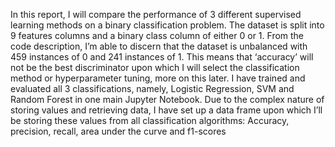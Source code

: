 In this report, I will compare the performance of 3 different supervised learning methods on a binary classification problem. 
The dataset is split into 9 features columns and a binary class column of either 0 or 1. From the code description, I’m able to discern that the dataset is unbalanced with 459 instances of 0 and 241 instances of 1.
This means that ‘accuracy’ will not be the best discriminator upon which I will select the classification method or hyperparameter tuning, more on this later. I have trained and evaluated all 3 classifications, namely, Logistic Regression, SVM and Random Forest in one main Jupyter Notebook. 
Due to the complex nature of storing values and retrieving data, I have set up a data frame upon which I’ll be storing these values from all classification algorithms: Accuracy, precision, recall, area under the curve and f1-scores
